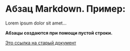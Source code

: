 # Абзац Markdown. Пример:

Lorem ipsum dolor sit amet... 

**Абзацы создаются при помощи пустой строки.**

[Это ссылка на старый документ](olddoc.md)
